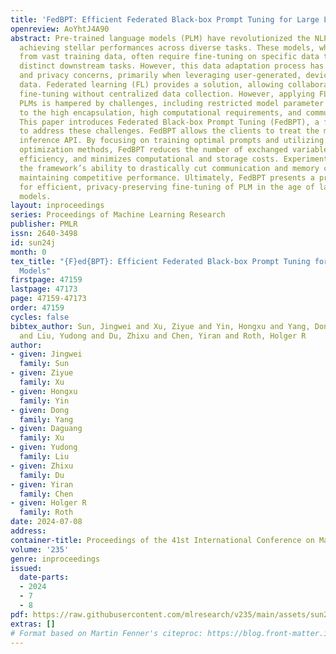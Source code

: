```yaml
---
title: 'FedBPT: Efficient Federated Black-box Prompt Tuning for Large Language Models'
openreview: AoYhtJ4A90
abstract: Pre-trained language models (PLM) have revolutionized the NLP landscape,
  achieving stellar performances across diverse tasks. These models, while benefiting
  from vast training data, often require fine-tuning on specific data to cater to
  distinct downstream tasks. However, this data adaptation process has inherent security
  and privacy concerns, primarily when leveraging user-generated, device-residing
  data. Federated learning (FL) provides a solution, allowing collaborative model
  fine-tuning without centralized data collection. However, applying FL to finetune
  PLMs is hampered by challenges, including restricted model parameter access due
  to the high encapsulation, high computational requirements, and communication overheads.
  This paper introduces Federated Black-box Prompt Tuning (FedBPT), a framework designed
  to address these challenges. FedBPT allows the clients to treat the model as a black-box
  inference API. By focusing on training optimal prompts and utilizing gradient-free
  optimization methods, FedBPT reduces the number of exchanged variables, boosts communication
  efficiency, and minimizes computational and storage costs. Experiments highlight
  the framework’s ability to drastically cut communication and memory costs while
  maintaining competitive performance. Ultimately, FedBPT presents a promising solution
  for efficient, privacy-preserving fine-tuning of PLM in the age of large language
  models.
layout: inproceedings
series: Proceedings of Machine Learning Research
publisher: PMLR
issn: 2640-3498
id: sun24j
month: 0
tex_title: "{F}ed{BPT}: Efficient Federated Black-box Prompt Tuning for Large Language
  Models"
firstpage: 47159
lastpage: 47173
page: 47159-47173
order: 47159
cycles: false
bibtex_author: Sun, Jingwei and Xu, Ziyue and Yin, Hongxu and Yang, Dong and Xu, Daguang
  and Liu, Yudong and Du, Zhixu and Chen, Yiran and Roth, Holger R
author:
- given: Jingwei
  family: Sun
- given: Ziyue
  family: Xu
- given: Hongxu
  family: Yin
- given: Dong
  family: Yang
- given: Daguang
  family: Xu
- given: Yudong
  family: Liu
- given: Zhixu
  family: Du
- given: Yiran
  family: Chen
- given: Holger R
  family: Roth
date: 2024-07-08
address:
container-title: Proceedings of the 41st International Conference on Machine Learning
volume: '235'
genre: inproceedings
issued:
  date-parts:
  - 2024
  - 7
  - 8
pdf: https://raw.githubusercontent.com/mlresearch/v235/main/assets/sun24j/sun24j.pdf
extras: []
# Format based on Martin Fenner's citeproc: https://blog.front-matter.io/posts/citeproc-yaml-for-bibliographies/
---
```

